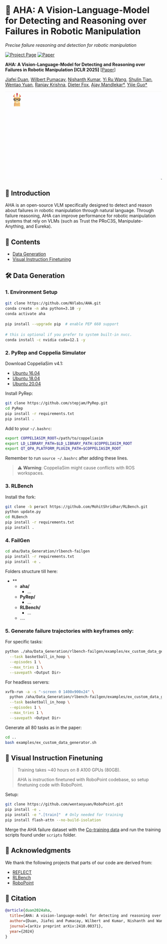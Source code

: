 # 🤖 AHA: A Vision-Language-Model for Detecting and Reasoning over Failures in Robotic Manipulation

*Precise failure reasoning and detection for robotic manipulation*

[![Project Page](https://img.shields.io/badge/Project-Page-blue)](https://aha-vlm.github.io/) 
[![Paper](https://img.shields.io/badge/Paper-PDF-red)](https://aha-vlm.github.io/Aha_paper.pdf)

**AHA: A Vision-Language-Model for Detecting and Reasoning over Failures in Robotic Manipulation [ICLR 2025]** 
[[Paper](https://arxiv.org/abs/2410.00371)]

[Jiafei Duan](https://duanjiafei.com), [Wilbert Pumacay](https://wpumacay.github.io), [Nishanth Kumar](https://nishanthjkumar.com/), [Yi Ru Wang](https://helen9975.github.io/), [Shulin Tian](https://shulin16.github.io/), [Wentao Yuan](https://wentaoyuan.github.io), [Ranjay Krishna](https://ranjaykrishna.com), [Dieter Fox](https://homes.cs.washington.edu/~fox/), [Ajay Mandlekar*](https://ai.stanford.edu/~amandlek/), [Yijie Guo*](https://research.nvidia.com/person/yijie-guo)

![Overview](aha-teaser.gif)

## 📖 Introduction
AHA is an open-source VLM specifically designed to detect and reason about failures in robotic manipulation through natural language. Through failure reasoning, AHA can improve performance for robotic manipulation systems that rely on VLMs (such as Trust the PRoC3S, Manipulate-Anything, and Eureka).

## 📑 Contents
- [Data Generation](#data-generation)
- [Visual Instruction Finetuning](#visual-instruction-finetuning)

## 🛠️ Data Generation

### 1. Environment Setup

```bash
git clone https://github.com/NVlabs/AHA.git
conda create -n aha python=3.10 -y
conda activate aha

pip install --upgrade pip  # enable PEP 660 support

# this is optional if you prefer to system built-in nvcc.
conda install -c nvidia cuda=12.1 -y
```

### 2. PyRep and Coppelia Simulator

Download CoppeliaSim v4.1:
- [Ubuntu 16.04](https://downloads.coppeliarobotics.com/V4_1_0/CoppeliaSim_Player_V4_1_0_Ubuntu16_04.tar.xz)
- [Ubuntu 18.04](https://downloads.coppeliarobotics.com/V4_1_0/CoppeliaSim_Player_V4_1_0_Ubuntu18_04.tar.xz)
- [Ubuntu 20.04](https://www.coppeliarobotics.com/previousVersions#)

Install PyRep:

```bash
git clone https://github.com/stepjam/PyRep.git
cd PyRep
pip install -r requirements.txt
pip install .
```

Add to your `~/.bashrc`:

```bash
export COPPELIASIM_ROOT=/path/to/coppeliasim
export LD_LIBRARY_PATH=$LD_LIBRARY_PATH:$COPPELIASIM_ROOT
export QT_QPA_PLATFORM_PLUGIN_PATH=$COPPELIASIM_ROOT
```

Remember to run `source ~/.bashrc` after adding these lines.

> ⚠️ **Warning**: CoppeliaSim might cause conflicts with ROS workspaces.

### 3. RLBench

Install the fork:

```bash
git clone -b peract https://github.com/MohitShridhar/RLBench.git
python update.py
cd RLBench
pip install -r requirements.txt
pip install .
```

### 4. FailGen

```bash
cd aha/Data_Generation/rlbench-failgen
pip install -r requirements.txt
pip install -e .
```

Folders structure till here:
- **
  - **aha/**
    - ...
  - **PyRep/**
    - ...
  - **RLBench/**
    - ...
  - ....

### 5. Generate failure trajectories with keyframes only:
For specific tasks:

```bash
python ./aha/Data_Generation/rlbench-failgen/examples/ex_custom_data_generator.py \
  --task basketball_in_hoop \
  --episodes 1 \
  --max_tries 1 \
  --savepath <Output Dir>
```

For headless servers:
```bash
xvfb-run -a -s "-screen 0 1400x900x24" \
  python /aha/Data_Generation/rlbench-failgen/examples/ex_custom_data_generator.py \
  --task basketball_in_hoop \
  --episodes 1 \
  --max_tries 1 \
  --savepath <Output Dir>
```

Generate all 80 tasks as in the paper:
```bash
cd ..
bash examples/ex_custom_data_generator.sh
```


## 🧠 Visual Instruction Finetuning

> Training takes ~40 hours on 8 A100 GPUs (80GB).
> 
> AHA is instruction finetuned with RoboPoint codebase, so setup finetuning code with RoboPoint.

Setup:

```bash
git clone https://github.com/wentaoyuan/RoboPoint.git
pip install -e .
pip install -e ".[train]"  # Only needed for training
pip install flash-attn --no-build-isolation
```

Merge the AHA failure dataset with the [Co-training data](https://huggingface.co/datasets/wentao-yuan/robopoint-data) and run the training scripts found under `scripts` folder.

## 🙏 Acknowledgments
We thank the following projects that parts of our code are derived from:
- [REFLECT](https://github.com/real-stanford/reflect)
- [RLBench](https://github.com/stepjam/RLBench)
- [RoboPoint](https://github.com/wentaoyuan/RoboPoint)

## 📝 Citation

```bibtex
@article{duan2024aha,
  title={AHA: A vision-language-model for detecting and reasoning over failures in robotic manipulation},
  author={Duan, Jiafei and Pumacay, Wilbert and Kumar, Nishanth and Wang, Yi Ru and Tian, Shulin and Yuan, Wentao and Krishna, Ranjay and Fox, Dieter and Mandlekar, Ajay and Guo, Yijie},
  journal={arXiv preprint arXiv:2410.00371},
  year={2024}
}
```
